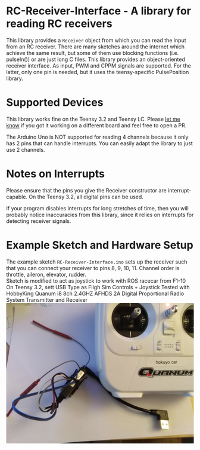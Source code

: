 # RC-Receiver-Interface - A library for reading RC receivers

This library provides a ```Receiver``` object from which you can read the input
from an RC receiver. There are many sketches around the internet which achieve
the same result, but some of them use blocking functions (i.e. pulseIn()) or
are just long C files. This library provides an object-oriented receiver
interface.  As input, PWM and CPPM signals are supported. For the latter, only
one pin is needed, but it uses the teensy-specific PulsePosition library.

# Supported Devices

This library works fine on the Teensy 3.2 and Teensy LC. Please
[let me know](rafael.bachmann.93@gmail.com) if you got it working on a
different board and feel free to open a PR.

The Arduino Uno is NOT supported for reading 4 channels because it only has 2
pins that can handle interrupts. You can easily  adapt the library to just use
2 channels.

# Notes on Interrupts

Please ensure that the pins you give the Receiver constructor are
interrupt-capable. On the Teensy 3.2, all digital pins can be used.

If your program disables interrupts for long stretches of time, then you will
probably notice inaccuracies from this library, since it relies on interrupts
for detecting receiver signals.

# Example Sketch and Hardware Setup

The example sketch ```RC-Receiver-Interface.ino``` sets up the receiver such
that you can connect your receiver to pins 8, 9, 10, 11. Channel order is
throttle, aileron, elevator, rudder.  
Sketch is modified to act as joystick to work with ROS racecar from F1-10
On Teensy 3.2, sett USB Type as Fligh Sim Controls + Joystick
Tested with HobbyKing Quanum i8 8ch 2.4GHZ AFHDS 2A Digital Proportional Radio System 
Transmitter and Receiver
![alt text](https://raw.githubusercontent.com/erwincoumans/RC-Receiver-Interface/master/img/IMG_20180831_190713.jpg)
